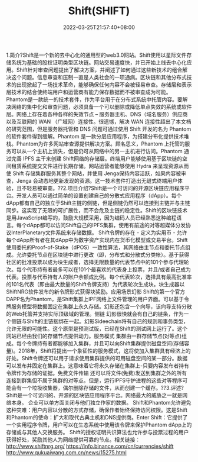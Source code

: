 ﻿---
weight: 
title: "Shift(SHIFT)"
description: "Shift是一个新的去中心化的通用型的web3.0网站"
date: 2022-03-25T21:57:40+08:00
lastmod: 2022-03-25T16:45:40+08:00
draft: false
authors: ["Metabd"]
featuredImage: "shiftshift.webp"
link: ""
tags: ["数字代币","Shift(SHIFT)"]
categories: ["navigation"]
navigation: ["数字代币"]
lightgallery: true
toc: true
pinned: false
recommend: false
recommend1: false
---
1.简介?Shift是一个新的去中心化的通用型的web3.0网站。Shift使用以星际文件存储系统为基础的股权证明类型区块链。网站交易速度快，并已开始上线去中心化应用。Shift针对审查问题提出了解决方案，并阐述了如何通过这些新技术的组合解决这个问题。信息审查和压制一直是人类社会的一项通病。区块链和其他分布式技术的出现掀起了一场技术革命，能够确保任何内容不会被轻易审查。存储层和表示层技术的结合使终端用户和运营商有能力保存数据而不被审查成为可能。Phantom是一款统一的技术套件，作为平台用于在分布式系统中托管内容。要解决网络的集中化和审查问题，必须具备一个可以删除或降低单点失效的系统或软件层。网络上存在着各种各样的失效节点 – 服务器主机、DNS（域名服务）供应商以及互联网的 WAN （广域网）连接性。很遗憾，解决 WAN 连接性超出了本文档的研究范围，但是服务器托管和 DNS 问题可通过使用 Shift 开发的名为 Phantom 的软件套件得到缓解。Phantom 是一款分层应用程序，为搭建分布化提供技术堆栈。Phantom为许多网站审查源提供解决方案。顾名思义，Phantom 上托管的服务可以从一个主机上消失，但是仍可从网络中的另一主机进行访问。Phantom 通过完善 IPFS 主干来创建 Shift网络的存储层。终端用户能够使用基于区块链的空间租赁系统提交文件进行长期存储。网站运营者能够使用 Hydra 来呈现资源从而使 Shift 存储集群服务其整个网站，并使用 Jenga保持内容活跃，如果内容被审查，Jenga 会动态地更新发现的资源。这一技术套件打造出无缝式终端用户体验，且不轻易被审查。??2.项目介绍?Shift是一个可访问的开源区块链应用程序平台。开发人员可以通过简单的设置创建自己的分散式应用程序（dApp）。每个dApp都有自己的独立于Shift主链的侧链，但是侧链仍然可以连接到主链并与主链同步。这实现了无限的可扩展性，而不会危及主链的稳定性。Shift的区块链技术是用JavaScript编写的，鼓励大规模采用，因为编码人员已经熟悉这种编程语言。每个dApp都可以访问Shift自己的IPFS集群，使用有前途的对等超媒体分发协议InterPlanetary文件系统来存储数据。 Shift令牌的存在 - 定义为实用币 - 允许每个dApp所有者在其dApp中为数字资产实现内在货币化模型或交易平台。Shift使用委托的Proof-of-Stake（dPOS）一致性算法，其网络由主节点和委托节点组成。允许委托节点在区块链中进行更改（即，分布式和分散式分类帐）。基于获得社区的批准投票以成为块生成者，选择无限数量的代表节点中的101个参与代理轮次。每个代币持有者最多可以在101个最喜欢的代表身上投票，并且/或者自己成为代表。投票与代币持有人的账户余额成比例。每个代表轮次，选择具有最高批准率的101名代表（即由最大数量的Shift令牌支持）为代表轮次生成块。块生成器以ShiftNRG软件发布的新令牌形式获得块奖励。应用场景幻影
Shift的第一个官方DAPP名为Phantom，是Shift集群上IPF网络上文件管理的用户界面。可以基于令牌服务模型将数据固定在集群上永久存储。幻影还包含一个向导，该向导支持分散的Web托管并支持实际顶级域的管理。侧链
幻影很快就会有自己的链条，作为一个侧链与Shift的主链捆绑在一起。幻影Sideechain将有自己的规则和事务类型，允许无限的可能性。这个原型是预测试版，已经在Shift的测试网上运行了。这个网站已经由我们的存储节点提供动力。服务模式
集群由一群存储节点(对等点)组成。每个令牌持有者都能够加入集群，并且可以向Shift集群提供磁盘空间(存储容量)。2018年，Shift将提出一个象征性的服务模式，这将使加入集群具有经济上的好处。Shift令牌还可以用于请求使用集群提供的可用磁盘空间的某一部分。数据可以发布并固定在集群上。这意味着它将永久存储在集群上-只要内容发布者持有令牌作为存储的证据。免费文件传输
还可以将文件(免费)发送到集群之外的所有连接到群集但不属于集群的对等点。但是，运行IPFS守护进程的这些对等程序可能会有一个垃圾收集器，偶尔删除存储的文件，从而创建一个缓存。??3.评述?Shift是一个可访问的、开源的区块链应用程序平台。网络最大的威胁之一就是网络本身。 企业可以单方面关闭与他们独立作家的数据。 Shift和Phantom允许避免这种灾难：用户内容以分散的方式存储，确保作者始终保持访问权限。这是Shift和Phantom的使命：扩大和取代古典主机和DNS提供商。Enter Shift：它提供了一个实用程序令牌，用户可以在生态系统中使用该令牌来保护Phantom dApp上的存储或与其他人交换服务。 Shift的授权证明共识算法也允许参与投票过程的用户获得好处，奖励其他人为网络提供可靠的节点。相关链接：
http://www.shiftnrg.org/
https://info.binance.com/cn/currencies/shift
http://www.qukuaiwang.com.cn/news/15275.html
